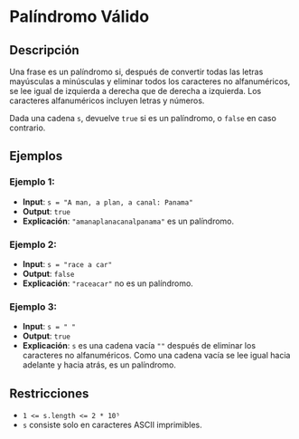 # Palíndromo Válido

## Descripción

Una frase es un palíndromo si, después de convertir todas las letras mayúsculas a minúsculas y eliminar todos los caracteres no alfanuméricos, se lee igual de izquierda a derecha que de derecha a izquierda. Los caracteres alfanuméricos incluyen letras y números.

Dada una cadena `s`, devuelve `true` si es un palíndromo, o `false` en caso contrario.

## Ejemplos

### Ejemplo 1:

- **Input**: `s = "A man, a plan, a canal: Panama"`
- **Output**: `true`
- **Explicación**: `"amanaplanacanalpanama"` es un palíndromo.

### Ejemplo 2:

- **Input**: `s = "race a car"`
- **Output**: `false`
- **Explicación**: `"raceacar"` no es un palíndromo.

### Ejemplo 3:

- **Input**: `s = " "`
- **Output**: `true`
- **Explicación**: `s` es una cadena vacía `""` después de eliminar los caracteres no alfanuméricos.
  Como una cadena vacía se lee igual hacia adelante y hacia atrás, es un palíndromo.

## Restricciones

- `1 <= s.length <= 2 * 10⁵`
- `s` consiste solo en caracteres ASCII imprimibles.
